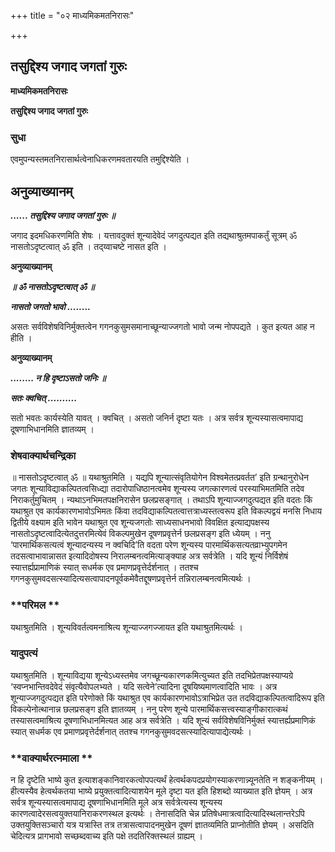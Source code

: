 +++
title = "०२ माध्यमिकमतनिरासः"

+++


## तसुद्दिश्य जगाद जगतां गुरुः

**माध्यमिकमतनिरासः**

**तसुद्दिश्य जगाद जगतां गुरुः**

### **सुधा**

एवमुपन्यस्तमतनिरासार्थत्वेनाधिकरणमवतारयति तमुद्दिश्येति ।

## **अनुव्याख्यानम्**

***...... तसुद्दिश्य जगाद जगतां गुरुः ॥***

जगाद इदमधिकरणमिति शेषः । यत्तावदुक्तं शून्यादेवेदं जगदुत्पद्यत इति तद्यथाश्रुतमपाकर्तुं सूत्रम् ॐ नासतोऽदृष्टत्वात् ॐ इति । तद्य्वाचष्टे नासत इति ।

**अनुव्याख्यानम्**

***॥ ॐ नासतोऽदृष्टत्वात् ॐ ॥***

***नासतो जगतो भावो ........***

असतः सर्वविशेषविनिर्मुक्तत्वेन गगनकुसुमसमानाच्छून्याज्जगतो भावो जन्म नोपपद्यते । कुत इत्यत आह न हीति ।

**अनुव्याख्यानम्**

***........ न हि दृष्टाऽसतो जनिः ॥***

***सतः क्वचित् ..........***

सतो भवतः कार्यस्येति यावत् । क्वचित् । असतो जनिर्न दृष्टा यतः । अत्र सर्वत्र शून्यस्यासत्वमापाद्य दूषणाभिधानमिति ज्ञातव्यम् ।

### **शेषवाक्यार्थचन्द्रिका**

॥ नासतोऽदृष्टत्वात् ॐ ॥ यथाश्रुतमिति । यद्यपि शून्यात्संवृतियोगेन विश्वमेतत्प्रवर्तत’ इति ग्रन्थानुरोधेन जगतः शून्याविद्याकल्पितत्वसिध्द्या तदारोपाधिष्ठानत्वमेव शून्यस्य जगत्कारणत्वं परस्याभिमतमिति तदेव निराकर्तुमुचितम् । न्यथाऽनभिमतपक्षनिरासेन छलप्रसङ्गात् । तथाऽपि शून्याज्जगदुत्पद्यत इति वदतः किं यथाश्रुत एव कार्यकारणभावोऽभिमतः किंवा तदविद्याकल्पितत्वात्तत्राध्यस्तत्वरूप इति विकल्पद्वयं मनसि निधाय द्वितीये वक्ष्याम इति भावेन यथाश्रुत एव शून्यजगतोः साध्यसाधनभावो विवक्षित इत्याद्यपक्षस्य नासतोऽदृष्टत्वादित्येतदुत्तरमित्येवं विकल्पमुखेन दूषणप्रवृत्तेर्न छलप्रसङ्ग इति ध्येयम् । ननु ‘पारमार्थिकसत्यत्वं शून्यादन्यस्य न क्वचिदि’ति वदता परेण शून्यस्य पारमार्थिकसत्यतव्राभ्युपगमेन तदसत्वाभावान्नासत इत्यादिदोषस्य निरालम्बनत्वमित्याङ्क्याह अत्र सर्वत्रेति । यदि शून्यं निर्विशेषं स्यात्तर्ह्यप्रामाणिकं स्यात् सधर्मक एव प्रमाणप्रवृत्तेर्दर्शनात् । ततश्च गगनकुसुमवदसत्स्यादित्यसत्वापादनपूर्वकमेवैतद्दूषणप्रवृत्तेर्न तन्निरालम्बनत्वमित्यर्थः ।

### **परिमल **

यथाश्रुतमिति । शून्यविवर्तत्वमनाश्रित्य शून्याज्जगज्जायत इति यथाश्रुतमित्यर्थः ।

### **यादुपत्यं**

यथाश्रुतमिति । शून्याविद्यया शून्येऽध्यस्तमेव जगच्छून्यकारणकमित्युच्यत इति तदभिप्रेतपक्षस्याप्यग्रे ‘स्वप्नभान्तिवदेवेदं संवृत्यैवोपलभ्यते । यदि सत्वेने’त्यादिना दूषयिष्यमाणत्वादिति भावः । अत्र शून्याज्जगदुत्पद्यत इति परेणोक्ते किं यथाश्रुत एव कार्यकारणभावोऽत्राभिप्रेत उत तदविद्याकल्पितत्वादिरूप इति विकल्पेनोत्थानान्न छलप्रसङ्ग इति ज्ञातव्यम् । ननु परेण शून्ये पारमार्थिकसत्त्वस्याङ्गीकारात्कथं तस्यासत्वमाश्रित्य दूषणाभिधानमित्यत आह अत्र सर्वत्रेति । यदि शून्यं सर्वविशेषविनिर्मुक्तं स्यात्तर्ह्यप्रमाणिकं स्यात् सधर्मक एव प्रमाणप्रवृत्तेर्दर्शनात् ततश्च गगनकुसुमवदसत्स्यादित्यापाद्येत्यर्थः ।

### **वाक्यार्थरत्नमाला **

न हि दृष्टेति भाष्ये कुत इत्याशङ्कानिवारकत्वोपपत्यर्थं हेत्वर्थकपदप्रयोगस्याकरणान्न्यूनतेति न शङ्कनीयम् । हीत्यस्यैव हेत्वर्थकतया भाष्ये प्रयुक्तत्वादित्याशयेन मूले दृष्टा यत इति हिशब्दो व्याख्यात इति ज्ञेयम् । अत्र सर्वत्र शून्यस्यासत्वमापाद्य दूषणाभिधानमिति मूले अत्र सर्वत्रेत्यस्य शून्यस्य कारणत्वादेरसत्वयुक्तयानिराकरणस्थल इत्यर्थः । तेनासदिति चेन्न प्रतिषेधमात्रत्वादित्यादिस्थलान्तरेऽपि उक्तयुक्तिसञ्चारो यत्र यत्रास्ति तत्र तत्रासत्वापादनमुखेन दूषणं ज्ञातव्यमिति प्राप्नोतीति ज्ञेयम् । असदिति चेदित्यत्र प्रागभावो सच्छब्दवाच्य इति पक्षे तदतिरिक्तस्थलं ग्राह्यम् ।

